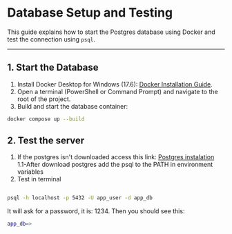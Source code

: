# Database Setup and Testing

This guide explains how to start the Postgres database using Docker and test the connection using `psql`.

---

## 1. Start the Database

1. Install Docker Desktop for Windows (17.6): [Docker Installation Guide](https://docs.docker.com/desktop/setup/install/windows-install/).  
2. Open a terminal (PowerShell or Command Prompt) and navigate to the root of the project.  
3. Build and start the database container:

```bash
docker compose up --build

````
## 2. Test the server

1. If the postgres isn't downloaded access this link: [Postgres instalation](https://www.postgresql.org/download/windows/)<br>
   1.1-After download postgres add the psql to the PATH in environment variables
2. Test in terminal
```bash

psql -h localhost -p 5432 -U app_user -d app_db
````
It will ask for a password, it is: 1234. Then you should see this:
```bash
app_db=>
```
